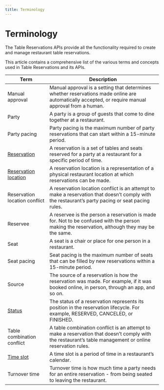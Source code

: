 ```yaml
---
title: Terminology
---
```


# Terminology
The Table Reservations APIs provide all the functionality required to create and manage restaurant table reservations. 

This article contains a comprehensive list of the various terms and concepts used in Table Reservations and its APIs.

| Term | Description | 
| ---- | ----------- |
| Manual approval | Manual approval is a setting that determines whether reservations made online are automatically accepted, or require manual approval from a human. |
| Party | A party is a group of guests that come to dine together at a restaurant. |
| Party pacing | Party pacing is the maximum number of party reservations that can start within a 15-minute period. |
| [Reservation](https://www.wix.com/velo/reference/wix-table-reservations-v2/reservations/introduction) | A reservation is a set of tables and seats reserved for a party at a restaurant for a specific period of time. |
| [Reservation location](https://www.wix.com/velo/reference/wix-table-reservations-v2/reservationlocations/introduction) | A reservation location is a representation of a physical restaurant location at which reservations can be made. |
| Reservation location conflict | A reservation location conflict is an attempt to make a reservation that doesn’t comply with the restaurant’s party pacing or seat pacing rules. |
| Reservee | A reservee is the person a reservation is made for. Not to be confused with the person making the reservation, although they may be the same. |
| Seat | A seat is a chair or place for one person in a restaurant. |
| Seat pacing | Seat pacing is the maximum number of seats that can be filled by new reservations within a 15-minute period. |
| Source | The source of a reservation is how the reservation was made. For example, if it was booked online, in person, through an app, and so on. |
| [Status](https://www.wix.com/velo/reference/wix-table-reservations-v2/reservations/the-reservation-lifecycle) | The status of a reservation represents its position in the reservation lifecycle. For example, RESERVED, CANCELED, or FINISHED. |
| Table combination conflict | A table combination conflict is an attempt to make a reservation that doesn’t comply with the restaurant’s table management or online reservation rules. |
| [Time slot]([https://dev.wix.com/docs/rest/api-reference/wix-restaurants/reservations/time-slots/introduction](https://www.wix.com/velo/reference/wix-table-reservations-v2/timeslots/introduction)) | A time slot is a period of time in a restaurant’s calendar. |
| Turnover time | Turnover time is how much time a party needs for an entire reservation - from being seated to leaving the restaurant. |
